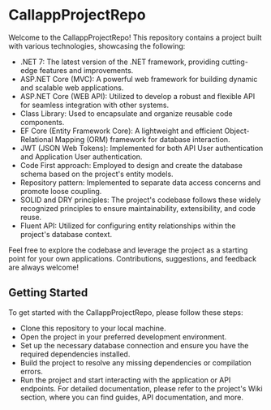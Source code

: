 # CallappProjectRepo

Welcome to the CallappProjectRepo! This repository contains a project built with various technologies, showcasing the following:

- .NET 7: The latest version of the .NET framework, providing cutting-edge features and improvements.
- ASP.NET Core (MVC): A powerful web framework for building dynamic and scalable web applications.
- ASP.NET Core (WEB API): Utilized to develop a robust and flexible API for seamless integration with other systems.
- Class Library: Used to encapsulate and organize reusable code components.
- EF Core (Entity Framework Core): A lightweight and efficient Object-Relational Mapping (ORM) framework for database interaction.
- JWT (JSON Web Tokens): Implemented for both API User authentication and Application User authentication.
- Code First approach: Employed to design and create the database schema based on the project's entity models.
- Repository pattern: Implemented to separate data access concerns and promote loose coupling.
- SOLID and DRY principles: The project's codebase follows these widely recognized principles to ensure maintainability, extensibility, and code reuse.
- Fluent API: Utilized for configuring entity relationships within the project's database context.

Feel free to explore the codebase and leverage the project as a starting point for your own applications. Contributions, suggestions, and feedback are always welcome!

## Getting Started
To get started with the CallappProjectRepo, please follow these steps:

- Clone this repository to your local machine.
- Open the project in your preferred development environment.
- Set up the necessary database connection and ensure you have the required dependencies installed.
- Build the project to resolve any missing dependencies or compilation errors.
- Run the project and start interacting with the application or API endpoints.
For detailed documentation, please refer to the project's Wiki section, where you can find guides, API documentation, and more.

